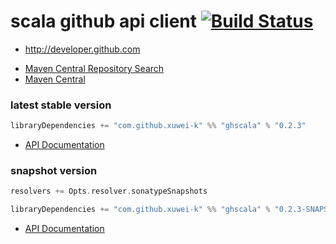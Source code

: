 # scala github api client [![Build Status](https://secure.travis-ci.org/xuwei-k/ghscala.png)](http://travis-ci.org/xuwei-k/ghscala)

* http://developer.github.com


- [Maven Central Repository Search](http://search.maven.org/#search%7Cga%7C1%7Cg%3A%22com.github.xuwei-k%22%20AND%20a%3A%22ghscala_2.10%22)
- [Maven Central](http://repo1.maven.org/maven2/com/github/xuwei-k/ghscala_2.10/)


### latest stable version

```scala
libraryDependencies += "com.github.xuwei-k" %% "ghscala" % "0.2.3"
```

- [API Documentation](https://oss.sonatype.org/service/local/repositories/releases/archive/com/github/xuwei-k/ghscala_2.10/0.2.3/ghscala_2.10-0.2.3-javadoc.jar/!/index.html)


### snapshot version

```scala
resolvers += Opts.resolver.sonatypeSnapshots

libraryDependencies += "com.github.xuwei-k" %% "ghscala" % "0.2.3-SNAPSHOT"
```

- [API Documentation](https://oss.sonatype.org/service/local/repositories/snapshots/archive/com/github/xuwei-k/ghscala_2.10/0.2.3-SNAPSHOT/ghscala_2.10-0.2.3-SNAPSHOT-javadoc.jar/!/index.html)


